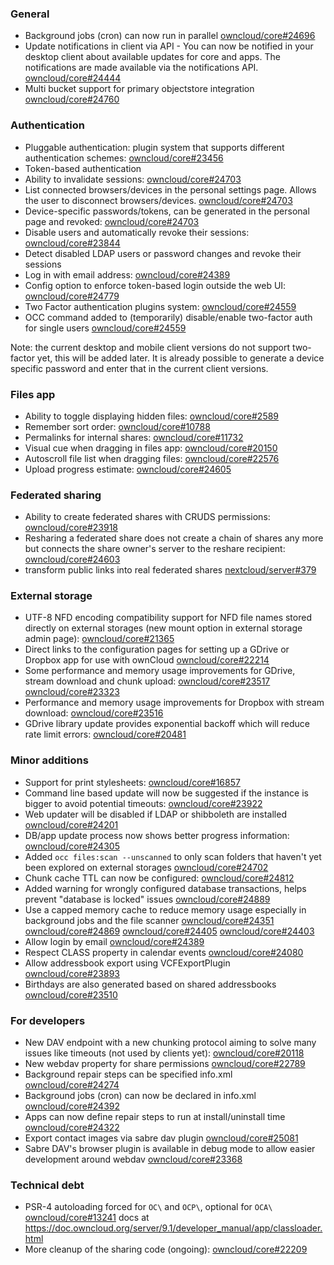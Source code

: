 ### General

* Background jobs (cron) can now run in parallel [owncloud/core#24696](https://github.com/owncloud/core/issues/24696)
* Update notifications in client via API - You can now be notified in your desktop client about available updates for core and apps. The notifications are made available via the notifications API. [owncloud/core#24444](https://github.com/owncloud/core/pull/24444)
* Multi bucket support for primary objectstore integration [owncloud/core#24760](https://github.com/owncloud/core/pull/24760)

### Authentication

* Pluggable authentication: plugin system that supports different authentication schemes: [owncloud/core#23456](https://github.com/owncloud/core/issues/23458)
* Token-based authentication
* Ability to invalidate sessions: [owncloud/core#24703](https://github.com/owncloud/core/pull/24703)
* List connected browsers/devices in the personal settings page. Allows the user to disconnect browsers/devices. [owncloud/core#24703](https://github.com/owncloud/core/pull/24703)
* Device-specific passwords/tokens, can be generated in the personal page and revoked: [owncloud/core#24703](https://github.com/owncloud/core/pull/24703)
* Disable users and automatically revoke their sessions: [owncloud/core#23844](https://github.com/owncloud/core/pull/23844)
* Detect disabled LDAP users or password changes and revoke their sessions
* Log in with email address: [owncloud/core#24389](https://github.com/owncloud/core/pull/24389)
* Config option to enforce token-based login outside the web UI: [owncloud/core#24779](https://github.com/owncloud/core/issues/24779)
* Two Factor authentication plugins system: [owncloud/core#24559](https://github.com/owncloud/core/pull/24559)
* OCC command added to (temporarily) disable/enable two-factor auth for single users [owncloud/core#24559](https://github.com/owncloud/core/pull/24559)

Note: the current desktop and mobile client versions do not support two-factor yet, this will be added later.
It is already possible to generate a device specific password and enter that in the current client versions.

### Files app

* Ability to toggle displaying hidden files: [owncloud/core#2589](https://github.com/owncloud/core/issues/2589)
* Remember sort  order: [owncloud/core#10788](https://github.com/owncloud/core/issues/10788)
* Permalinks for internal shares: [owncloud/core#11732](https://github.com/owncloud/core/issues/11732)
* Visual cue when dragging in files app: [owncloud/core#20150](https://github.com/owncloud/core/pull/20150)
* Autoscroll file list when dragging files: [owncloud/core#22576](https://github.com/owncloud/core/pull/22576)
* Upload progress estimate: [owncloud/core#24605](https://github.com/owncloud/core/pull/24605)

### Federated sharing

* Ability to create federated shares with CRUDS permissions: [owncloud/core#23918](https://github.com/owncloud/core/pull/23918)
* Resharing a federated share does not create a chain of shares any more but connects the share owner's server to the reshare recipient: [owncloud/core#24603](https://github.com/owncloud/core/pull/24603)
* transform public links into real federated shares [nextcloud/server#379](https://github.com/nextcloud/server/pull/379)

### External storage

* UTF-8 NFD encoding compatibility support for NFD file names stored directly on external storages (new mount option in external storage admin page): [owncloud/core#21365](https://github.com/owncloud/core/issues/21365)
* Direct links to the configuration pages for setting up a GDrive or Dropbox app for use with ownCloud [owncloud/core#22214](https://github.com/owncloud/core/pull/22214)
* Some performance and memory usage improvements for GDrive, stream download and chunk upload: [owncloud/core#23517](https://github.com/owncloud/core/pull/23517) [owncloud/core#23323](https://github.com/owncloud/core/pull/23323)
* Performance and memory usage improvements for Dropbox with stream download: [owncloud/core#23516](https://github.com/owncloud/core/pull/23516)
* GDrive library update provides exponential backoff which will reduce rate limit errors: [owncloud/core#20481](https://github.com/owncloud/core/issues/20481)

### Minor additions

* Support for print stylesheets: [owncloud/core#16857](https://github.com/owncloud/core/pull/16857)
* Command line based update will now be suggested if the instance is bigger to avoid potential timeouts: [owncloud/core#23922](https://github.com/owncloud/core/pull/23922)
* Web updater will be disabled if LDAP or shibboleth are installed [owncloud/core#24201](https://github.com/owncloud/core/pull/24201)
* DB/app update process now shows better progress information: [owncloud/core#24305](https://github.com/owncloud/core/pull/24305)
* Added `occ files:scan --unscanned` to only scan folders that haven't yet been explored on external storages  [owncloud/core#24702](https://github.com/owncloud/core/pull/24702)
* Chunk cache TTL can now be configured: [owncloud/core#24812](https://github.com/owncloud/core/pull/24812)
* Added warning for wrongly configured database transactions, helps prevent "database is locked" issues [owncloud/core#24889](https://github.com/owncloud/core/pull/24889)
* Use a capped memory cache to reduce memory usage especially in background jobs and the file scanner [owncloud/core#24351](https://github.com/owncloud/core/pull/24351) [owncloud/core#24869](https://github.com/owncloud/core/pull/24869) [owncloud/core#24405](https://github.com/owncloud/core/pull/24405) [owncloud/core#24403](https://github.com/owncloud/core/issues/24403)
* Allow login by email [owncloud/core#24389](https://github.com/owncloud/core/issues/24389)
* Respect CLASS property in calendar events [owncloud/core#24080](https://github.com/owncloud/core/issues/24080)
* Allow addressbook export using VCFExportPlugin [owncloud/core#23893](https://github.com/owncloud/core/issues/23893)
* Birthdays are also generated based on shared addressbooks [owncloud/core#23510](https://github.com/owncloud/core/issues/23510)

### For developers

* New DAV endpoint with a new chunking protocol aiming to solve many issues like timeouts (not used by clients yet): [owncloud/core#20118](https://github.com/owncloud/core/issues/20118)
* New webdav property for share permissions [owncloud/core#22789](https://github.com/owncloud/core/pull/22789)
* Background repair steps can be specified info.xml [owncloud/core#24274](https://github.com/owncloud/core/pull/24274)
* Background jobs (cron) can now be declared in info.xml [owncloud/core#24392](https://github.com/owncloud/core/pull/24392)
* Apps can now define repair steps to run at install/uninstall time [owncloud/core#24322](https://github.com/owncloud/core/pull/24322)
* Export contact images via sabre dav plugin [owncloud/core#25081](https://github.com/owncloud/core/pull/25081)
* Sabre DAV's browser plugin is available in debug mode to allow easier development around webdav [owncloud/core#23368](https://github.com/owncloud/core/pull/23368)

### Technical debt

* PSR-4 autoloading forced for `OC\` and `OCP\`, optional for `OCA\` [owncloud/core#13241](https://github.com/owncloud/core/issues/13241) docs at https://doc.owncloud.org/server/9.1/developer_manual/app/classloader.html
* More cleanup of the sharing code (ongoing): [owncloud/core#22209](https://github.com/owncloud/core/issues/22209)
